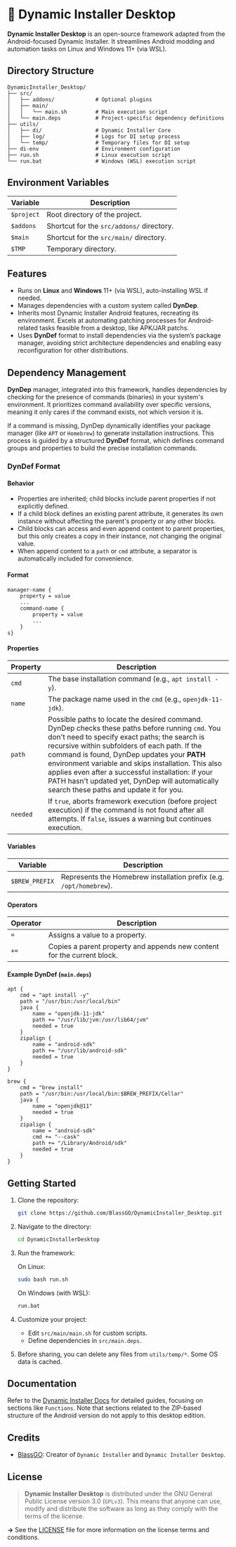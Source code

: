 # 🚝 Dynamic Installer Desktop

**Dynamic Installer Desktop** is an open-source framework adapted from the Android-focused Dynamic Installer. It streamlines Android modding and automation tasks on Linux and Windows 11+ (via WSL). 

## Directory Structure

```
DynamicInstaller_Desktop/
├── src/
│   ├── addons/             # Optional plugins
│   ├── main/
│   │   └── main.sh         # Main execution script
│   └── main.deps           # Project-specific dependency definitions
├── utils/
│   ├── di/                 # Dynamic Installer Core
│   ├── log/                # Logs for DI setup process
│   └── temp/               # Temporary files for DI setup
├── di-env                  # Environment configuration
├── run.sh                  # Linux execution script
└── run.bat                 # Windows (WSL) execution script
```

## Environment Variables

| Variable | Description |
|----------|-------------|
| `$project` | Root directory of the project. |
| `$addons`  | Shortcut for the `src/addons/` directory. |
| `$main`    | Shortcut for the `src/main/` directory. |
| `$TMP`     | Temporary directory. |

## Features

- Runs on **Linux** and **Windows** 11+ (via WSL), auto-installing WSL if needed.
- Manages dependencies with a custom system called **DynDep**.
- Inherits most Dynamic Installer Android features, recreating its environment. Excels at automating patching processes for Android-related tasks feasible from a desktop, like APK/JAR patchs.
- Uses **DynDef** format to install dependencies via the system’s package manager, avoiding strict architecture dependencies and enabling easy reconfiguration for other distributions.

## Dependency Management

**DynDep** manager, integrated into this framework, handles dependencies by checking for the presence of commands (binaries) in your system's environment. It prioritizes command availability over specific versions, meaning it only cares if the command exists, not which version it is.

If a command is missing, DynDep dynamically identifies your package manager (like `APT` or `Homebrew`) to generate installation instructions. This process is guided by a structured **DynDef** format, which defines command groups and properties to build the precise installation commands.


### DynDef Format

#### Behavior
- Properties are inherited; child blocks include parent properties if not explicitly defined.
- If a child block defines an existing parent attribute, it generates its own instance without affecting the parent's property or any other blocks.
- Child blocks can access and even append content to parent properties, but this only creates a copy in their instance, not changing the original value.
- When append content to a ``path`` or ``cmd`` attribute, a separator is automatically included for convenience.
#### Format
```
manager-name {
    property = value
    ...
    command-name {
        property = value
        ...
    }
s}
```

#### Properties

| Property | Description |
|----------|-------------|
| `cmd`    | The base installation command (e.g., `apt install -y`). |
| `name`   | The package name used in the `cmd` (e.g., `openjdk-11-jdk`). |
| `path`   | Possible paths to locate the desired command. DynDep checks these paths before running ``cmd``. You don't need to specify exact paths; the search is recursive within subfolders of each path. If the command is found, DynDep updates your **PATH** environment variable and skips installation. This also applies even after a successful installation: if your PATH hasn't updated yet, DynDep will automatically search these paths and update it for you. |
| `needed` | If `true`, aborts framework execution (before project execution) if the command is not found after all attempts. If `false`, issues a warning but continues execution. |

#### Variables

| Variable | Description |
|----------|-------------|
| `$BREW_PREFIX` | Represents the Homebrew installation prefix (e.g. `/opt/homebrew`). |

#### Operators

| Operator | Description |
|----------|-------------|
| `=`      | Assigns a value to a property. |
| `+=`     | Copies a parent property and appends new content for the current block. |

#### Example DynDef (`main.deps`)

```
apt {
    cmd = "apt install -y"
    path = "/usr/bin:/usr/local/bin"
    java {
        name = "openjdk-11-jdk"
        path += "/usr/lib/jvm:/usr/lib64/jvm"
        needed = true
    }
    zipalign {
        name = "android-sdk"
        path += "/usr/lib/android-sdk"
        needed = true
    }
}

brew {
    cmd = "brew install"
    path = "/usr/bin:/usr/local/bin:$BREW_PREFIX/Cellar"
    java {
        name = "openjdk@11"
        needed = true
    }
    zipalign {
        name = "android-sdk"
        cmd += "--cask"
        path += "/Library/Android/sdk"
        needed = true
    }
}
```

## Getting Started

1. Clone the repository:
   ```bash
   git clone https://github.com/BlassGO/DynamicInstaller_Desktop.git
   ```
2. Navigate to the directory:
   ```bash
   cd DynamicInstallerDesktop
   ```
3. Run the framework:
   
   On Linux:
   ```bash
   sudo bash run.sh
   ```
   On Windows (with WSL):
   ```cmd
   run.bat
   ```
4. Customize your project:
   - Edit `src/main/main.sh` for custom scripts.
   - Define dependencies in `src/main.deps`.
5. Before sharing, you can delete any files from ``utils/temp/*``. Some OS data is cached.

## Documentation
Refer to the [Dynamic Installer Docs](https://blassgo.github.io/DynamicInstaller_Doc/docs/introduction) for detailed guides, focusing on sections like ``Functions``. Note that sections related to the ZIP-based structure of the Android version do not apply to this desktop edition.

## Credits

- [BlassGO](https://github.com/BlassGO): Creator of `Dynamic Installer` and `Dynamic Installer Desktop`.

## License
> **Dynamic Installer Desktop** is distributed under the GNU General Public License version 3.0 (``GPLv3``). This means that anyone can use, modify and distribute the software as long as they comply with the terms of the license.

  **->** See the [LICENSE](./LICENSE) file for more information on the license terms and conditions.